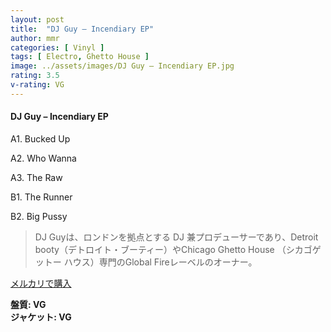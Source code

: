 ```yaml
---
layout: post
title:  "DJ Guy – Incendiary EP"
author: mmr
categories: [ Vinyl ]
tags: [ Electro, Ghetto House ]
image: ../assets/images/DJ Guy – Incendiary EP.jpg
rating: 3.5
v-rating: VG
---
```


#### DJ Guy – Incendiary EP

A1. Bucked Up

A2. Who Wanna

A3. The Raw

B1. The Runner

B2. Big Pussy


> DJ Guyは、ロンドンを拠点とする DJ 兼プロデューサーであり、Detroit booty（デトロイト・ブーティー）やChicago Ghetto House （シカゴゲットー ハウス）専門のGlobal Fireレーベルのオーナー。

[メルカリで購入](https://jp.mercari.com/item/m63316031415)

<div class="mt-4 mb-4 d-flex align-items-center">
<strong class="mr-1">盤質: VG</strong>
</div>
<div class="mt-4 mb-4 d-flex align-items-center">
<strong class="mr-1">ジャケット: VG</strong>
</div>
